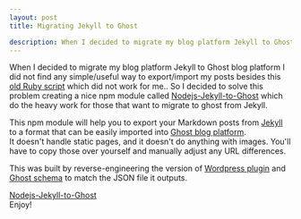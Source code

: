 ```yaml
---
layout: post
title: Migrating Jekyll to Ghost

description: When I decided to migrate my blog platform Jekyll to Ghost blog platform I did not find any simple/useful way to export/import my posts besides this old Ruby script which did not work for me.. So I decided to solve this problem creating a nice npm module called Nodejs-Jekyll-to-Ghost which do the heavy work for those that want to migrate to ghost from Jekyll.
---
```


When I decided to migrate my blog platform Jekyll to Ghost blog platform I did not find any simple/useful way to export/import my posts besides this <a href="https://github.com/mattvh/Jekyll-to-Ghost" title="Jekyll to Ghost Ruby script" target="_blank">old Ruby script</a> which did not work for me.. So I decided to solve this problem creating a nice npm module called <a href="https://github.com/weblancaster/nodejs-jekyll-to-ghost" title="Nodejs-Jekyll-to-Ghost" target="_blank">Nodejs-Jekyll-to-Ghost</a> which do the heavy work for those that want to migrate to ghost from Jekyll.

This npm module will help you to export your Markdown posts from <a href="http://jekyllrb.com" title="Jekyll static blog platform" target="_blank">Jekyll</a> to a format that can be easily imported into <a href="http://ghost.org" title="Ghost blog platform" target="_blank">Ghost blog platform</a>. <br> 
It doesn't handle static pages, and it doesn't do anything with images. You'll have to copy those over yourself and manually adjust any URL differences.

This was built by reverse-engineering the version of <a href="https://wordpress.org/plugins/ghost/" title="Wordpress plugin" target="_blank">Wordpress plugin</a> and  <a href="https://github.com/TryGhost/Ghost/blob/master/core/server/data/schema.js" title="Ghost schema" target="_blank">Ghost schema</a> to match the JSON file it outputs.

<a href="https://github.com/weblancaster/nodejs-jekyll-to-ghost" title="Nodejs-Jekyll-to-Ghost" target="_blank">Nodejs-Jekyll-to-Ghost</a> <br>
Enjoy!